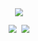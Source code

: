 <div style="display: flex; justify-content: center;">
<img src="http://github-profile-summary-cards.vercel.app/api/cards/profile-details?username=riccbru&theme=dark" />
</div>

<br>

<div style="display: flex; justify-content: center; align-items: center;">
  <img src="http://github-profile-summary-cards.vercel.app/api/cards/repos-per-language?username=riccbru&theme=dark" style="margin-right: 10px;" />
  <img src="http://github-profile-summary-cards.vercel.app/api/cards/stats?username=riccbru&theme=dark" />
</div>